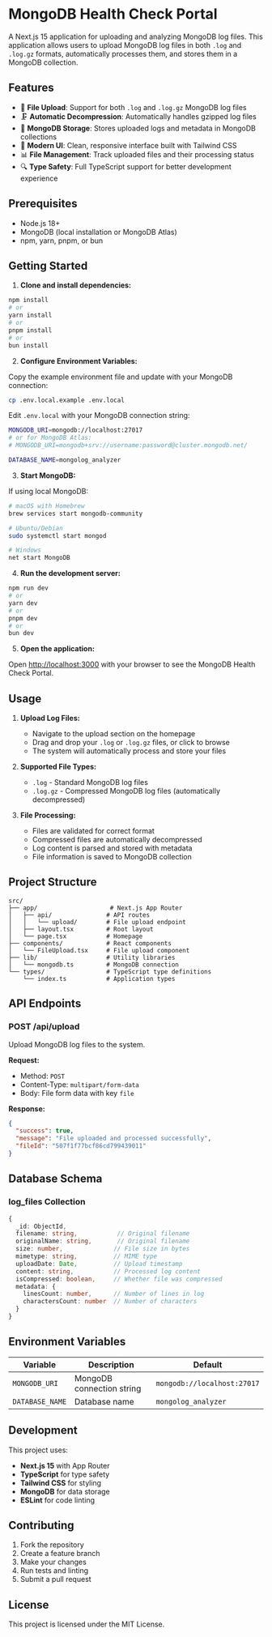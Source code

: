 # MongoDB Health Check Portal

A Next.js 15 application for uploading and analyzing MongoDB log files. This application allows users to upload MongoDB log files in both `.log` and `.log.gz` formats, automatically processes them, and stores them in a MongoDB collection.

## Features

- 📁 **File Upload**: Support for both `.log` and `.log.gz` MongoDB log files
- 🗜️ **Automatic Decompression**: Automatically handles gzipped log files
- 💾 **MongoDB Storage**: Stores uploaded logs and metadata in MongoDB collections
- 🎨 **Modern UI**: Clean, responsive interface built with Tailwind CSS
- 📊 **File Management**: Track uploaded files and their processing status
- 🔍 **Type Safety**: Full TypeScript support for better development experience

## Prerequisites

- Node.js 18+ 
- MongoDB (local installation or MongoDB Atlas)
- npm, yarn, pnpm, or bun

## Getting Started

1. **Clone and install dependencies:**

```bash
npm install
# or
yarn install
# or
pnpm install
# or
bun install
```

2. **Configure Environment Variables:**

Copy the example environment file and update with your MongoDB connection:

```bash
cp .env.local.example .env.local
```

Edit `.env.local` with your MongoDB connection string:

```bash
MONGODB_URI=mongodb://localhost:27017
# or for MongoDB Atlas:
# MONGODB_URI=mongodb+srv://username:password@cluster.mongodb.net/

DATABASE_NAME=mongolog_analyzer
```

3. **Start MongoDB:**

If using local MongoDB:
```bash
# macOS with Homebrew
brew services start mongodb-community

# Ubuntu/Debian
sudo systemctl start mongod

# Windows
net start MongoDB
```

4. **Run the development server:**

```bash
npm run dev
# or
yarn dev
# or
pnpm dev
# or
bun dev
```

5. **Open the application:**

Open [http://localhost:3000](http://localhost:3000) with your browser to see the MongoDB Health Check Portal.

## Usage

1. **Upload Log Files:**
   - Navigate to the upload section on the homepage
   - Drag and drop your `.log` or `.log.gz` files, or click to browse
   - The system will automatically process and store your files

2. **Supported File Types:**
   - `.log` - Standard MongoDB log files
   - `.log.gz` - Compressed MongoDB log files (automatically decompressed)

3. **File Processing:**
   - Files are validated for correct format
   - Compressed files are automatically decompressed
   - Log content is parsed and stored with metadata
   - File information is saved to MongoDB collection

## Project Structure

```
src/
├── app/                    # Next.js App Router
│   ├── api/               # API routes
│   │   └── upload/        # File upload endpoint
│   ├── layout.tsx         # Root layout
│   └── page.tsx           # Homepage
├── components/            # React components
│   └── FileUpload.tsx     # File upload component
├── lib/                   # Utility libraries
│   └── mongodb.ts         # MongoDB connection
└── types/                 # TypeScript type definitions
    └── index.ts           # Application types
```

## API Endpoints

### POST /api/upload
Upload MongoDB log files to the system.

**Request:**
- Method: `POST`
- Content-Type: `multipart/form-data`
- Body: File form data with key `file`

**Response:**
```json
{
  "success": true,
  "message": "File uploaded and processed successfully",
  "fileId": "507f1f77bcf86cd799439011"
}
```

## Database Schema

### log_files Collection

```typescript
{
  _id: ObjectId,
  filename: string,           // Original filename
  originalName: string,       // Original filename
  size: number,              // File size in bytes
  mimetype: string,          // MIME type
  uploadDate: Date,          // Upload timestamp
  content: string,           // Processed log content
  isCompressed: boolean,     // Whether file was compressed
  metadata: {
    linesCount: number,      // Number of lines in log
    charactersCount: number  // Number of characters
  }
}
```

## Environment Variables

| Variable | Description | Default |
|----------|-------------|---------|
| `MONGODB_URI` | MongoDB connection string | `mongodb://localhost:27017` |
| `DATABASE_NAME` | Database name | `mongolog_analyzer` |

## Development

This project uses:
- **Next.js 15** with App Router
- **TypeScript** for type safety
- **Tailwind CSS** for styling
- **MongoDB** for data storage
- **ESLint** for code linting

## Contributing

1. Fork the repository
2. Create a feature branch
3. Make your changes
4. Run tests and linting
5. Submit a pull request

## License

This project is licensed under the MIT License.
